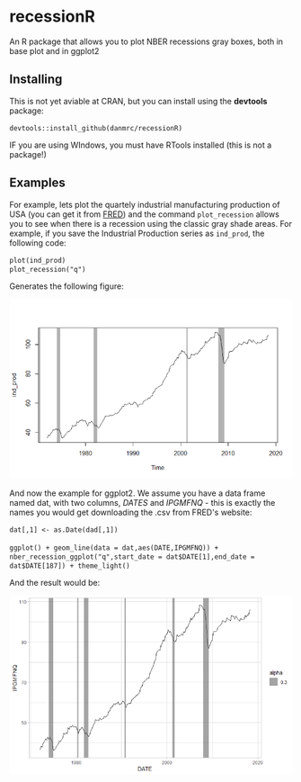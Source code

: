 # recessionR
An R package that allows you to plot NBER recessions gray boxes, both in base plot and in ggplot2

## Installing

This is not yet aviable at CRAN, but you can install using the **devtools** package:

```
devtools::install_github(danmrc/recessionR)
```

IF you are using WIndows, you must have RTools installed (this is not a package!)

## Examples

For example, lets plot the quartely industrial manufacturing production of USA (you can get it from [FRED](https://fred.stlouisfed.org/series/IPGMFNQ)) and the command `plot_recession` allows you to see when there is a recession using the classic gray shade areas. For example, if you save the Industrial Production series as `ind_prod`, the following code:

```
plot(ind_prod)
plot_recession("q")

```

Generates the following figure:

![](example.png)

And now the example for ggplot2. We assume you have a data frame named dat, with two columns, _DATES_ and _IPGMFNQ_ - this is exactly the names you would get downloading the .csv from FRED's website:

```
dat[,1] <- as.Date(dad[,1])

ggplot() + geom_line(data = dat,aes(DATE,IPGMFNQ)) + nber_recession_ggplot("q",start_date = dat$DATE[1],end_date = dat$DATE[187]) + theme_light()
```

And the result would be:

![](ggplot_nber.png)
